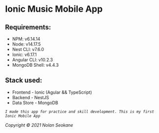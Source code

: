 # **Ionic Music Mobile App**

## Requirements:
- NPM: v6.14.14
- Node: v14.17.5
- Nest CLI: v7.6.0
- Ionic: v6.17.1
- Angular CLI: v10.2.3
- MongoDB Shell: v4.4.3

## Stack used:
- Frontend - Ionic (Agular && TypeScript)
- Backend - NestJS
- Data Store - MongoDB

*`I made this app for practice and skill development. This is my first Ionic Mobile App`*

*Copyright &copy; 2021 Nolan Seokane*